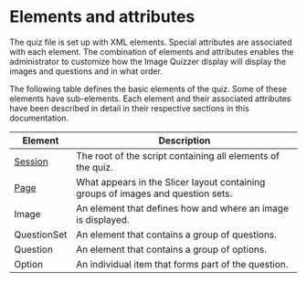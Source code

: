 # Elements and attributes

The quiz file is set up with XML elements. Special attributes are associated with 
each element. The combination of elements and attributes enables the administrator to customize
how the Image Quizzer display will display the images and questions and in what order.

The following table defines the basic elements of the quiz.
Some of these elements have sub-elements. Each element and their associated
attributes have been described in detail in their respective sections in this documentation.

| Element | Description |
| ------- | ----------- |
| [Session](session/index.md) | The root of the script containing all elements of the quiz. |
| [Page](page/index.md) | What appears in the Slicer layout containing groups of images and question sets. |
| Image | An element that defines how and where an image is displayed. |
|QuestionSet | An element that contains a group of questions.|
| Question | An element that contains a group of options. |
| Option     | An individual item that forms part of the question. |